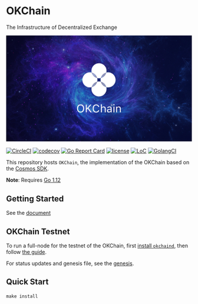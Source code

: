 # OKChain
The Infrastructure of Decentralized Exchange

![banner](./docs/images/okchain-image.jpg)

[![CircleCI](https://circleci.com/gh/okex/okchain/tree/master.svg?style=shield)](https://circleci.com/gh/okex/okchain/tree/master)
[![codecov](https://codecov.io/gh/okex/okchain/branch/master/graph/badge.svg)](https://codecov.io/gh/okex/okchain)
[![Go Report Card](https://goreportcard.com/badge/github.com/okex/okchain)](https://goreportcard.com/report/github.com/okex/okchain)
[![license](https://img.shields.io/github/license/okex/okchain.svg)](https://github.com/okex/okchain/blob/master/LICENSE)
[![LoC](https://tokei.rs/b1/github/okex/okchain)](https://github.com/okex/okchain)
[![GolangCI](https://golangci.com/badges/github.com/okex/okchain.svg)](https://golangci.com/r/github.com/okex/okchain)

This repository hosts `OKChain`, the implementation of the OKChain based on the [Cosmos SDK](https://github.com/cosmos/cosmos-sdk).

**Note**: Requires [Go 1.12](https://golang.org/dl/)

## Getting Started
See the [document](https://okchain-docs.readthedocs.io/en/latest/index.html)

## OKChain Testnet

To run a full-node for the testnet of the OKChain, first [install `okchaind`](https://okchain-docs.readthedocs.io/en/latest/getting-start/install.html), then follow [the guide](https://okchain-docs.readthedocs.io/en/latest/getting-start/join_testnet.html).

For status updates and genesis file, see the [genesis](https://okchain-docs.readthedocs.io/en/latest/getting-start/join_testnet.html#genesis).

## Quick Start

```
make install
```


